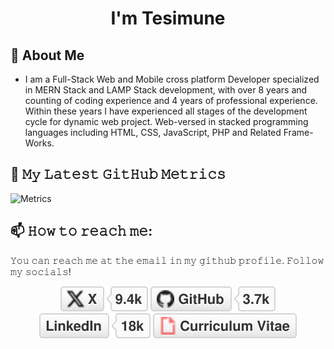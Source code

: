 <h1 align="center">I'm Tesimune
<br>

</div>

## 🚀 About Me
- I am a Full-Stack Web and Mobile cross platform Developer specialized in MERN Stack and LAMP Stack development, with over 8 years and counting of coding experience and 4 years of professional experience. Within these years I have experienced all stages of the development cycle for dynamic web project. Web-versed in stacked programming languages including HTML, CSS, JavaScript, PHP and Related Frame-Works.


## 🔔 𝙼𝚢 𝙻𝚊𝚝𝚎𝚜𝚝 𝙶𝚒𝚝𝙷𝚞𝚋 𝙼𝚎𝚝𝚛𝚒𝚌𝚜
![Metrics](https://metrics.lecoq.io/tesimune?template=classic&base.header=0&gists=1&lines=1&config.timezone=America%2FToronto)

## 📫 𝙷𝚘𝚠 𝚝𝚘 𝚛𝚎𝚊𝚌𝚑 𝚖𝚎:
𝚈𝚘𝚞 𝚌𝚊𝚗 𝚛𝚎𝚊𝚌𝚑 𝚖𝚎 𝚊𝚝 𝚝𝚑𝚎 𝚎𝚖𝚊𝚒𝚕 𝚒𝚗 𝚖𝚢 𝚐𝚒𝚝𝚑𝚞𝚋 𝚙𝚛𝚘𝚏𝚒𝚕𝚎. 𝙵𝚘𝚕𝚕𝚘𝚠 𝚖𝚢 𝚜𝚘𝚌𝚒𝚊𝚕𝚜!

<p align="center">
	<a href="https://twitter.com/tesimune"><img src="https://github.com/terrytangyuan/terrytangyuan/raw/master/imgs/twitter.svg" alt="Twitter"></a>
	<a href="https://github.com/tesimune"><img src="https://github.com/terrytangyuan/terrytangyuan/raw/master/imgs/github.svg" alt="GitHub"></a>
	<a href="https://www.linkedin.com/in/tesimune"><img src="https://github.com/terrytangyuan/terrytangyuan/raw/master/imgs/linkedin.svg" alt="LinkedIn"></a>
	<a href="https://tesimune.vercel.app/Tesimune_CV.pdf"><img src="https://github.com/terrytangyuan/terrytangyuan/raw/master/imgs/cv.svg" alt="Curriculum Vitae"></a>
</p>
